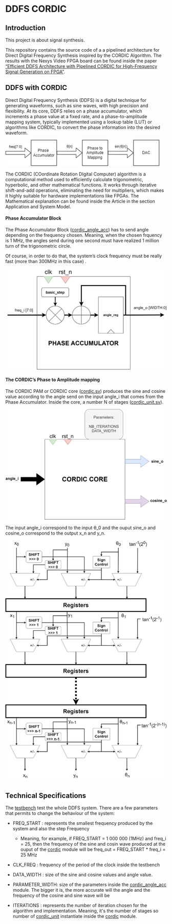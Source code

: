 # DDFS CORDIC

## Introduction

This project is about signal synthesis. 

This repository contains the source code of a a pipelined architecture for Direct Digital Frequency Synthesis inspired by the CORDIC Algorithm. The results with the Nexys Video FPGA board can be found inside the paper [“Efficient DDFS Architecture with Pipelined CORDIC for High-Frequency Signal Generation on FPGA”](https://www.researchgate.net/publication/386371225_Efficient_DDFS_Architecture_with_Pipelined_CORDIC_for_High-Frequency_Signal_Generation_on_FPGA/stats).

 

## DDFS with CORDIC

Direct Digital Frequency Synthesis (DDFS) is a digital technique for generating waveforms, such as sine waves, with high precision and flexibility. At its core, DDFS relies on a phase accumulator, which increments a phase value at a fixed rate, and a phase-to-amplitude mapping system, typically implemented using a lookup table (LUT) or algorithms like CORDIC, to convert the phase information into the desired waveform.

 


![Block diagram of the Direct Digital Frequency Synthesizer (DDFS)](images/DDFS_block_design.png)


The CORDIC (COordinate Rotation DIgital Computer) algorithm is a computational method used to efficiently calculate trigonometric, hyperbolic, and other mathematical functions. It works through iterative shift-and-add operations, eliminating the need for multipliers, which makes it highly suitable for hardware implementations like FPGAs. The Mathematical explanation can be found inside the Article in the section Application and System Model.

#### Phase Accumulator Block

The Phase Accumulator Block ([cordic_angle_acc](/rtl/cordic_angle_acc.sv)) has to send angle depending on the frequency chosen. Meaning, when the chosen frquency is 1 MHz, the angles send during one second must have realized 1 million turn of the trigonometric circle. 

Of course, in order to do that, the system’s clock frequency must be really fast (more than 300MHz in this case) .


 

 


![Phase_acc_block_design](images/Phase_acc_block_design.png)
 

#### The CORDIC’s Phase to Amplitude mapping
 

The CORDIC PAM or CORDIC core ([cordic.sv](rtl/cordic.sv)) produces the sine and cosine value according to the angle send on the input angle_i that comes from the Phase Accumulator. Inside the core, a number N of stages ([cordic_unit.sv](rtl/cordic_unit.sv)). 


 


![CORDIC core’s block design](images/CORDIC_block_design.png)
 

The input angle_i correspond to the input θ_0 and the ouput sine_o and cosine_o correspond to the output x_n and y_n.


![N stages pipelined CORDIC Architecture](images/architecture_pipelined_CORDIC.png)


## Technical Specifications

The [testbench](tb/tb_cordic_test.sv) test the whole DDFS system. There are a few parameters that permits to change the behaviour of the system:
* FREQ_START : represents the smallest frequency produced by the system and also the step Frequency
    * Meaning, for example, if FREQ_START = 1 000 000 (1MHz) and freq_i = 25, then the frequency of the sine and cosin wave produced at the ouput of the [cordic](rtl/cordic.sv) module will be freq_out = FREQ_START * freq_i = 25 MHz 

* CLK_FREQ : frequency of the period of the clock inside the testbench
* DATA_WIDTH : size of the sine and cosine values and angle value.
* PARAMETER_WIDTH: size of the parameters inside the [cordic_angle_acc](rtl/cordic_angle_acc.sv) module. The bigger it is, the more accurate will the angle and the frequency of the cosine and sine wave will be
* ITERATIONS : represents the number of iteration chosen for the algorithm and implementation. Meaning, it's the number of stages so number of [cordic_unit](rtl/cordic_unit.sv) instantiate inside the [cordic](rtl/cordic.sv) module.

 
